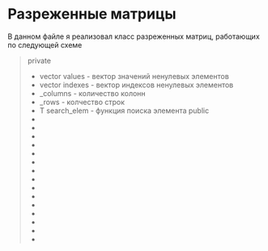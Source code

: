 # Разреженные матрицы
В данном файле я реализовал класс разреженных матриц, работающих по следующей схеме
> private 
>- vector values - вектор значений ненулевых элементов
>- vector indexes - вектор индексов ненулевых элементов
>- _columns - количество колонн
>- _rows - колчество строк
>- T search_elem - функция поиска элемента
> public 
>-
>-
>-
>-
>-
>-
>-
>-
>-
>-
>-
>-
>-
>-
>-
